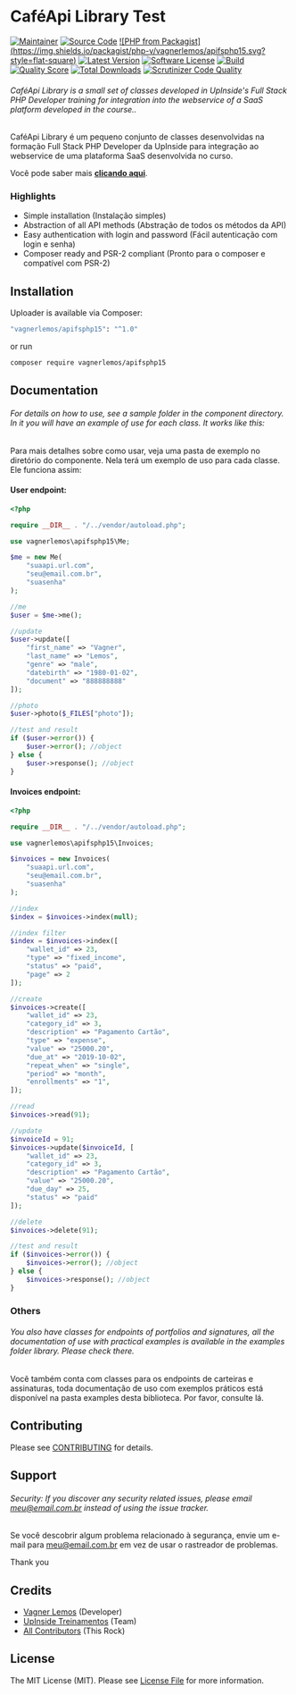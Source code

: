 # CaféApi Library Test

[![Maintainer](http://img.shields.io/badge/maintainer-@vagnerlemos-blue.svg?style=flat-square)](https://twitter.com/vagnerlemos)
[![Source Code](http://img.shields.io/badge/source-vagnerlemos/apifsphp15-blue.svg?style=flat-square)](https://github.com/vagnerlemos/apifsphp15)
[![PHP from Packagist]  (https://img.shields.io/packagist/php-v/vagnerlemos/apifsphp15.svg?style=flat-square)](https://packagist.org/packages/vagnerlemos/apifsphp15)
[![Latest Version](https://img.shields.io/github/release/vagnerlemos/apifsphp15.svg?style=flat-square)](https://github.com/vagnerlemos/apifsphp15/releases)
[![Software License](https://img.shields.io/badge/license-MIT-brightgreen.svg?style=flat-square)](LICENSE)
[![Build](https://img.shields.io/scrutinizer/build/g/vagnerlemos/apifsphp15.svg?style=flat-square)](https://scrutinizer-ci.com/g/vagnerlemos/fsphp_api_git_publico15/badges/quality-score.png?b=main)
[![Quality Score](https://img.shields.io/scrutinizer/g/vagnerlemos/apifsphp15.svg?style=flat-square)](https://scrutinizer-ci.com/g/vagnerlemos/apifsphp15)
[![Total Downloads](https://img.shields.io/packagist/dt/vagnerlemos/apifsphp15.svg?style=flat-square)](https://packagist.org/packages/cvagnerlemos/apifsphp15)
[![Scrutinizer Code Quality](https://scrutinizer-ci.com/g/vagnerlemos/fsphp_api_git_publico15/badges/quality-score.png?b=main)](https://scrutinizer-ci.com/g/vagnerlemos/fsphp_api_git_publico15/?branch=main)

###### CaféApi Library is a small set of classes developed in UpInside's Full Stack PHP Developer training for integration into the webservice of a SaaS platform developed in the course..

CaféApi Library é um pequeno conjunto de classes desenvolvidas na formação Full Stack PHP Developer da UpInside para integração ao webservice de uma plataforma SaaS desenvolvida no curso.

Você pode saber mais **[clicando aqui](https://www.upinside.com.br/fsphp)**.

### Highlights

- Simple installation (Instalação simples)
- Abstraction of all API methods (Abstração de todos os métodos da API)
- Easy authentication with login and password (Fácil autenticação com login e senha)
- Composer ready and PSR-2 compliant (Pronto para o composer e compatível com PSR-2)

## Installation

Uploader is available via Composer:

```bash
"vagnerlemos/apifsphp15": "^1.0"
```

or run

```bash
composer require vagnerlemos/apifsphp15
```

## Documentation

###### For details on how to use, see a sample folder in the component directory. In it you will have an example of use for each class. It works like this:

Para mais detalhes sobre como usar, veja uma pasta de exemplo no diretório do componente. Nela terá um exemplo de uso para cada classe. Ele funciona assim:

#### User endpoint:

```php
<?php

require __DIR__ . "/../vendor/autoload.php";

use vagnerlemos\apifsphp15\Me;

$me = new Me(
    "suaapi.url.com",
    "seu@email.com.br",
    "suasenha"
);

//me
$user = $me->me();

//update
$user->update([
    "first_name" => "Vagner",
    "last_name" => "Lemos",
    "genre" => "male",
    "datebirth" => "1980-01-02",
    "document" => "888888888"
]);

//photo
$user->photo($_FILES["photo"]);

//test and result
if ($user->error()) {
    $user->error(); //object
} else {
    $user->response(); //object
}
```

#### Invoices endpoint:

```php
<?php

require __DIR__ . "/../vendor/autoload.php";

use vagnerlemos\apifsphp15\Invoices;

$invoices = new Invoices(
    "suaapi.url.com",
    "seu@email.com.br",
    "suasenha"
);

//index
$index = $invoices->index(null);

//index filter
$index = $invoices->index([
    "wallet_id" => 23,
    "type" => "fixed_income",
    "status" => "paid",
    "page" => 2
]);

//create
$invoices->create([
    "wallet_id" => 23,
    "category_id" => 3,
    "description" => "Pagamento Cartão",
    "type" => "expense",
    "value" => "25000.20",
    "due_at" => "2019-10-02",
    "repeat_when" => "single",
    "period" => "month",
    "enrollments" => "1",
]);

//read
$invoices->read(91);

//update
$invoiceId = 91;
$invoices->update($invoiceId, [
    "wallet_id" => 23,
    "category_id" => 3,
    "description" => "Pagamento Cartão",
    "value" => "25000.20",
    "due_day" => 25,
    "status" => "paid"
]);

//delete
$invoices->delete(91);

//test and result
if ($invoices->error()) {
    $invoices->error(); //object
} else {
    $invoices->response(); //object
}
```

### Others

###### You also have classes for endpoints of portfolios and signatures, all the documentation of use with practical examples is available in the examples folder library. Please check there.

Você também conta com classes para os endpoints de carteiras e assinaturas, toda documentação de uso com exemplos práticos está disponível na pasta examples desta biblioteca. Por favor, consulte lá.

## Contributing

Please see [CONTRIBUTING](https://github.com/vagnerlemos/uploader/blob/master/CONTRIBUTING.md) for details.

## Support

###### Security: If you discover any security related issues, please email meu@email.com.br instead of using the issue tracker.

Se você descobrir algum problema relacionado à segurança, envie um e-mail para meu@email.com.br em vez de usar o rastreador de problemas.

Thank you

## Credits

- [Vagner Lemos](https://github.com/vagnerlemos) (Developer)
- [UpInside Treinamentos](https://github.com/vagnerlemos) (Team)
- [All Contributors](https://github.com/vagnerlemos/uploader/contributors) (This Rock)

## License

The MIT License (MIT). Please see [License File](https://github.com/vagnerlemos/apifsphp15/blob/master/LICENSE) for more information.